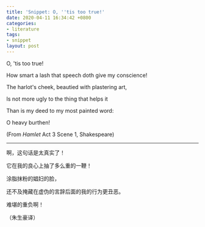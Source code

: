 ```yaml
---
title: 'Snippet: O, ''tis too true!'
date: 2020-04-11 16:34:42 +0800
categories:
- literature
tags:
- snippet
layout: post
---
```


O, \'tis too true!

How smart a lash that speech doth give my conscience!

The harlot\'s cheek, beautied with plastering art,

Is not more ugly to the thing that helps it

Than is my deed to my most painted word:

O heavy burthen!

(From *Hamlet* Act 3 Scene 1, Shakespeare)

---

啊，这句话是太真实了！

它在我的良心上抽了多么重的一鞭！

涂脂抹粉的娼妇的脸，

还不及掩藏在虚伪的言辞后面的我的行为更丑恶。

难堪的重负啊！

（朱生豪译）
